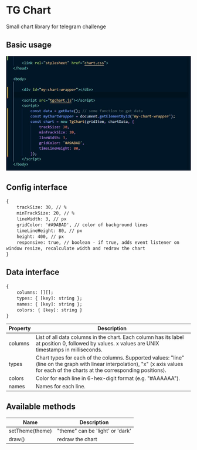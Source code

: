 # TG Chart
Small chart library for telegram challenge
## Basic usage
![Alt](/manifest/basic-usage.jpg "Usage example")
## Config interface
```
{
    trackSize: 30, // %
    minTrackSize: 20, // %
    lineWidth: 3, // px
    gridColor: '#A9ABAD', // color of background lines
    timeLineHeight: 80, // px 
    height: 400, // px 
    responsive: true, // boolean - if true, adds event listener on window resize, recalculate width and redraw the chart
}
```
## Data interface
```
{
    columns: [][];
    types: { [key]: string };
    names: { [key]: string };
    colors: { [key]: string }
}
```
| Property | Description  |
|---|---|
| columns  | List of all data columns in the chart. Each column has its label at position 0, followed by values. x values are UNIX timestamps in milliseconds.  |
| types  | Chart types for each of the columns. Supported values: "line" (line on the graph with linear interpolation), "x" (x axis values for each of the charts at the corresponding positions).  |
|  colors |  Color for each line in 6-hex-digit format (e.g. "#AAAAAA").  |
| names | Names for each line. |

## Available methods
| Name | Description |
|---|---|
| setTheme(theme) | "theme" can be 'light' or 'dark' |
| draw() | redraw the chart |
